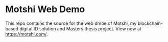 # Motshi Web Demo

This repo contains the source for the web dmoe of Motshi, my blockchain-based digital ID solution and Masters thesis project. View now at https://motshi.com/.
